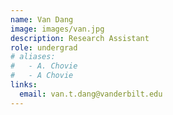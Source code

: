 ```yaml
---
name: Van Dang
image: images/van.jpg
description: Research Assistant
role: undergrad
# aliases:
#   - A. Chovie
#   - A Chovie
links:
  email: van.t.dang@vanderbilt.edu
---
```


